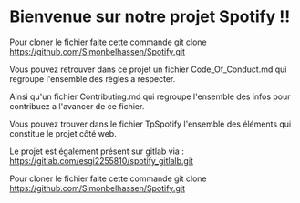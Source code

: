 # Bienvenue sur notre projet Spotify !!


Pour cloner le fichier faite cette commande git clone https://github.com/Simonbelhassen/Spotify.git

Vous pouvez retrouver dans ce projet un fichier Code_Of_Conduct.md qui regroupe l'ensemble des règles a respecter.

Ainsi qu'un fichier Contributing.md qui regroupe l'ensemble des infos pour contribuez a l'avancer de ce fichier.

Vous pouvez trouver dans le fichier TpSpotify l'ensemble des éléments qui constitue le projet côté web.

Le projet est également présent sur gitlab via : https://gitlab.com/esgi2255810/spotify_gitlalb.git

Pour cloner le fichier faite cette commande git clone https://github.com/Simonbelhassen/Spotify.git


